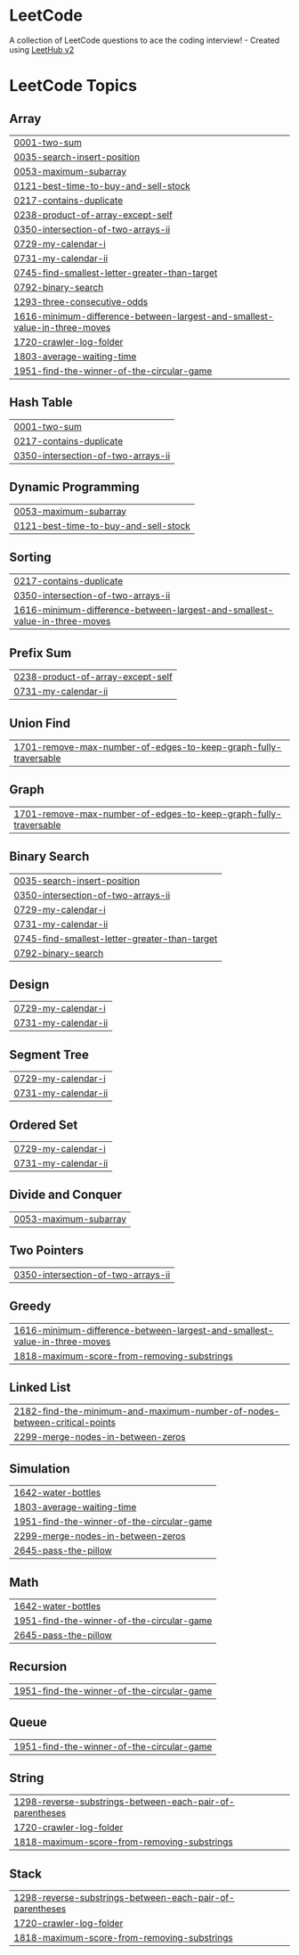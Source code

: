 # LeetCode
A collection of LeetCode questions to ace the coding interview! - Created using [LeetHub v2](https://github.com/arunbhardwaj/LeetHub-2.0)

<!---LeetCode Topics Start-->
# LeetCode Topics
## Array
|  |
| ------- |
| [0001-two-sum](https://github.com/MohHasan1/LeetCode/tree/master/0001-two-sum) |
| [0035-search-insert-position](https://github.com/MohHasan1/LeetCode/tree/master/0035-search-insert-position) |
| [0053-maximum-subarray](https://github.com/MohHasan1/LeetCode/tree/master/0053-maximum-subarray) |
| [0121-best-time-to-buy-and-sell-stock](https://github.com/MohHasan1/LeetCode/tree/master/0121-best-time-to-buy-and-sell-stock) |
| [0217-contains-duplicate](https://github.com/MohHasan1/LeetCode/tree/master/0217-contains-duplicate) |
| [0238-product-of-array-except-self](https://github.com/MohHasan1/LeetCode/tree/master/0238-product-of-array-except-self) |
| [0350-intersection-of-two-arrays-ii](https://github.com/MohHasan1/LeetCode/tree/master/0350-intersection-of-two-arrays-ii) |
| [0729-my-calendar-i](https://github.com/MohHasan1/LeetCode/tree/master/0729-my-calendar-i) |
| [0731-my-calendar-ii](https://github.com/MohHasan1/LeetCode/tree/master/0731-my-calendar-ii) |
| [0745-find-smallest-letter-greater-than-target](https://github.com/MohHasan1/LeetCode/tree/master/0745-find-smallest-letter-greater-than-target) |
| [0792-binary-search](https://github.com/MohHasan1/LeetCode/tree/master/0792-binary-search) |
| [1293-three-consecutive-odds](https://github.com/MohHasan1/LeetCode/tree/master/1293-three-consecutive-odds) |
| [1616-minimum-difference-between-largest-and-smallest-value-in-three-moves](https://github.com/MohHasan1/LeetCode/tree/master/1616-minimum-difference-between-largest-and-smallest-value-in-three-moves) |
| [1720-crawler-log-folder](https://github.com/MohHasan1/LeetCode/tree/master/1720-crawler-log-folder) |
| [1803-average-waiting-time](https://github.com/MohHasan1/LeetCode/tree/master/1803-average-waiting-time) |
| [1951-find-the-winner-of-the-circular-game](https://github.com/MohHasan1/LeetCode/tree/master/1951-find-the-winner-of-the-circular-game) |
## Hash Table
|  |
| ------- |
| [0001-two-sum](https://github.com/MohHasan1/LeetCode/tree/master/0001-two-sum) |
| [0217-contains-duplicate](https://github.com/MohHasan1/LeetCode/tree/master/0217-contains-duplicate) |
| [0350-intersection-of-two-arrays-ii](https://github.com/MohHasan1/LeetCode/tree/master/0350-intersection-of-two-arrays-ii) |
## Dynamic Programming
|  |
| ------- |
| [0053-maximum-subarray](https://github.com/MohHasan1/LeetCode/tree/master/0053-maximum-subarray) |
| [0121-best-time-to-buy-and-sell-stock](https://github.com/MohHasan1/LeetCode/tree/master/0121-best-time-to-buy-and-sell-stock) |
## Sorting
|  |
| ------- |
| [0217-contains-duplicate](https://github.com/MohHasan1/LeetCode/tree/master/0217-contains-duplicate) |
| [0350-intersection-of-two-arrays-ii](https://github.com/MohHasan1/LeetCode/tree/master/0350-intersection-of-two-arrays-ii) |
| [1616-minimum-difference-between-largest-and-smallest-value-in-three-moves](https://github.com/MohHasan1/LeetCode/tree/master/1616-minimum-difference-between-largest-and-smallest-value-in-three-moves) |
## Prefix Sum
|  |
| ------- |
| [0238-product-of-array-except-self](https://github.com/MohHasan1/LeetCode/tree/master/0238-product-of-array-except-self) |
| [0731-my-calendar-ii](https://github.com/MohHasan1/LeetCode/tree/master/0731-my-calendar-ii) |
## Union Find
|  |
| ------- |
| [1701-remove-max-number-of-edges-to-keep-graph-fully-traversable](https://github.com/MohHasan1/LeetCode/tree/master/1701-remove-max-number-of-edges-to-keep-graph-fully-traversable) |
## Graph
|  |
| ------- |
| [1701-remove-max-number-of-edges-to-keep-graph-fully-traversable](https://github.com/MohHasan1/LeetCode/tree/master/1701-remove-max-number-of-edges-to-keep-graph-fully-traversable) |
## Binary Search
|  |
| ------- |
| [0035-search-insert-position](https://github.com/MohHasan1/LeetCode/tree/master/0035-search-insert-position) |
| [0350-intersection-of-two-arrays-ii](https://github.com/MohHasan1/LeetCode/tree/master/0350-intersection-of-two-arrays-ii) |
| [0729-my-calendar-i](https://github.com/MohHasan1/LeetCode/tree/master/0729-my-calendar-i) |
| [0731-my-calendar-ii](https://github.com/MohHasan1/LeetCode/tree/master/0731-my-calendar-ii) |
| [0745-find-smallest-letter-greater-than-target](https://github.com/MohHasan1/LeetCode/tree/master/0745-find-smallest-letter-greater-than-target) |
| [0792-binary-search](https://github.com/MohHasan1/LeetCode/tree/master/0792-binary-search) |
## Design
|  |
| ------- |
| [0729-my-calendar-i](https://github.com/MohHasan1/LeetCode/tree/master/0729-my-calendar-i) |
| [0731-my-calendar-ii](https://github.com/MohHasan1/LeetCode/tree/master/0731-my-calendar-ii) |
## Segment Tree
|  |
| ------- |
| [0729-my-calendar-i](https://github.com/MohHasan1/LeetCode/tree/master/0729-my-calendar-i) |
| [0731-my-calendar-ii](https://github.com/MohHasan1/LeetCode/tree/master/0731-my-calendar-ii) |
## Ordered Set
|  |
| ------- |
| [0729-my-calendar-i](https://github.com/MohHasan1/LeetCode/tree/master/0729-my-calendar-i) |
| [0731-my-calendar-ii](https://github.com/MohHasan1/LeetCode/tree/master/0731-my-calendar-ii) |
## Divide and Conquer
|  |
| ------- |
| [0053-maximum-subarray](https://github.com/MohHasan1/LeetCode/tree/master/0053-maximum-subarray) |
## Two Pointers
|  |
| ------- |
| [0350-intersection-of-two-arrays-ii](https://github.com/MohHasan1/LeetCode/tree/master/0350-intersection-of-two-arrays-ii) |
## Greedy
|  |
| ------- |
| [1616-minimum-difference-between-largest-and-smallest-value-in-three-moves](https://github.com/MohHasan1/LeetCode/tree/master/1616-minimum-difference-between-largest-and-smallest-value-in-three-moves) |
| [1818-maximum-score-from-removing-substrings](https://github.com/MohHasan1/LeetCode/tree/master/1818-maximum-score-from-removing-substrings) |
## Linked List
|  |
| ------- |
| [2182-find-the-minimum-and-maximum-number-of-nodes-between-critical-points](https://github.com/MohHasan1/LeetCode/tree/master/2182-find-the-minimum-and-maximum-number-of-nodes-between-critical-points) |
| [2299-merge-nodes-in-between-zeros](https://github.com/MohHasan1/LeetCode/tree/master/2299-merge-nodes-in-between-zeros) |
## Simulation
|  |
| ------- |
| [1642-water-bottles](https://github.com/MohHasan1/LeetCode/tree/master/1642-water-bottles) |
| [1803-average-waiting-time](https://github.com/MohHasan1/LeetCode/tree/master/1803-average-waiting-time) |
| [1951-find-the-winner-of-the-circular-game](https://github.com/MohHasan1/LeetCode/tree/master/1951-find-the-winner-of-the-circular-game) |
| [2299-merge-nodes-in-between-zeros](https://github.com/MohHasan1/LeetCode/tree/master/2299-merge-nodes-in-between-zeros) |
| [2645-pass-the-pillow](https://github.com/MohHasan1/LeetCode/tree/master/2645-pass-the-pillow) |
## Math
|  |
| ------- |
| [1642-water-bottles](https://github.com/MohHasan1/LeetCode/tree/master/1642-water-bottles) |
| [1951-find-the-winner-of-the-circular-game](https://github.com/MohHasan1/LeetCode/tree/master/1951-find-the-winner-of-the-circular-game) |
| [2645-pass-the-pillow](https://github.com/MohHasan1/LeetCode/tree/master/2645-pass-the-pillow) |
## Recursion
|  |
| ------- |
| [1951-find-the-winner-of-the-circular-game](https://github.com/MohHasan1/LeetCode/tree/master/1951-find-the-winner-of-the-circular-game) |
## Queue
|  |
| ------- |
| [1951-find-the-winner-of-the-circular-game](https://github.com/MohHasan1/LeetCode/tree/master/1951-find-the-winner-of-the-circular-game) |
## String
|  |
| ------- |
| [1298-reverse-substrings-between-each-pair-of-parentheses](https://github.com/MohHasan1/LeetCode/tree/master/1298-reverse-substrings-between-each-pair-of-parentheses) |
| [1720-crawler-log-folder](https://github.com/MohHasan1/LeetCode/tree/master/1720-crawler-log-folder) |
| [1818-maximum-score-from-removing-substrings](https://github.com/MohHasan1/LeetCode/tree/master/1818-maximum-score-from-removing-substrings) |
## Stack
|  |
| ------- |
| [1298-reverse-substrings-between-each-pair-of-parentheses](https://github.com/MohHasan1/LeetCode/tree/master/1298-reverse-substrings-between-each-pair-of-parentheses) |
| [1720-crawler-log-folder](https://github.com/MohHasan1/LeetCode/tree/master/1720-crawler-log-folder) |
| [1818-maximum-score-from-removing-substrings](https://github.com/MohHasan1/LeetCode/tree/master/1818-maximum-score-from-removing-substrings) |
<!---LeetCode Topics End-->